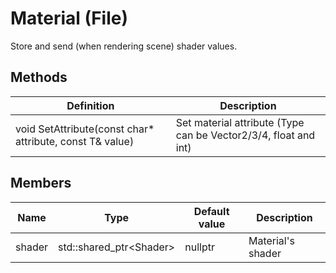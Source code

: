 # Material (File)

Store and send (when rendering scene) shader values.

## Methods
| Definition | Description |
|-|-|
void SetAttribute(const char* attribute, const T& value) | Set material attribute (Type can be Vector2/3/4, float and int)


## Members
| Name | Type | Default value | Description |
|-|-|-|-|
shader | std::shared_ptr\<Shader>  | nullptr | Material's shader
